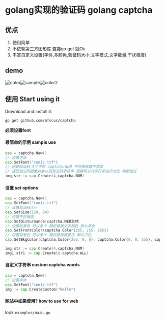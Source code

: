 # golang实现的验证码 golang captcha



## 优点

1. 使用简单
2. 不依赖第三方图形库 直接go get 就Ok
3. 丰富自定义设置(字体,多颜色,验证码大小,文字模式,文字数量,干扰强度)



## demo

![color](http://115.28.182.181:8123/0)![sample](http://115.28.182.181:8123/1)![color2](http://115.28.182.181:8123/2)

## 使用 Start using it

Download and install it:
```
go get github.com/afocus/captcha
```
**必须设置font**

#### 最简单的示例 sample use

```go
cap = captcha.New()
// 设置字体
cap.SetFont("comic.ttf")
// 创建验证码 4个字符 captcha.NUM 字符模式数字类型
// 返回验证码图像对象以及验证码字符串 后期可以对字符串进行对比 判断验证
img,str := cap.Create(4,captcha.NUM)
```

#### 设置 set options

```go
cap = captcha.New()
cap.SetFont("comic.ttf")
// 设置验证码大小
cap.SetSize(128, 64)
// 设置干扰强度
cap.SetDisturbance(captcha.MEDIUM)
// 设置前景色 可以多个 随机替换文字颜色 默认黑色
cap.SetFrontColor(captcha.Color{255, 255, 255})
// 设置背景色 可以多个 随机替换背景色 默认白色
cap.SetBkgColor(captcha.Color{255, 0, 0}, captcha.Color{0, 0, 255}, captcha.Color{0, 153, 0})

img,str := cap.Create(4,captcha.NUM)
img1,str1 := cap.Create(6,captcha.ALL)
```

#### 自定义字符串 custom captcha words

```go
cap = captcha.New()
// 设置字体
cap.SetFont("comic.ttf")
img := cap.CreateCustom("hello")
```


#### 网站中如果使用? how to use for web

look `examples/main.go`




